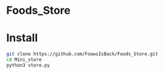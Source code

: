 # Foods_Store
# Install
```sh
git clone https://github.com/FoowsIsBack/Foods_Store.git
cd Mini_store
python3 store.py
```
